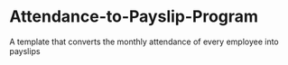 # Attendance-to-Payslip-Program
A template that converts the monthly attendance of every employee into payslips
